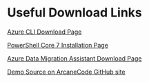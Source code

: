 # Useful Download Links

[Azure CLI Download Page](https://docs.microsoft.com/en-us/cli/azure/install-azure-cli-windows?view=azure-cli-latest)

[PowerShell Core 7 Installation Page](https://docs.microsoft.com/en-us/powershell/scripting/install/installing-powershell-core-on-windows?view=powershell-7)

[Azure Data Migration Assistant Download Page](https://www.microsoft.com/download/details.aspx?id=53595)

[Demo Source on ArcaneCode GitHub site](https://github.com/arcanecode/Introduction-to-the-Azure-Data-Migration-Service)

